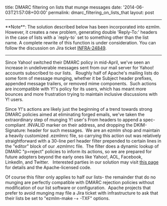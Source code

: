 title: DMARC filtering on lists that munge messages
date: '2014-06-03T21:57:08+00:00'
permalink: dmarc_filtering_on_lists_that
layout: post

<hr/>
**Note**: The solution described below has been incorporated into ezmlm. However, it creates a new problem, generating double 'Reply-To:' headers in the case of lists with a `reply-to` set to something other than the list name. A complete rewrite of this function is under consideration. You can follow the discussion on Jira ticket <a href="https://issues.apache.org/jira/browse/INFRA-24849" target="_blank">INFRA-24849</a>.
<hr/>

<p>Since Yahoo! switched their DMARC policy in mid-April, we've seen an increase in undeliverable messages sent from our mail server for Yahoo! accounts subscribed to our lists. &nbsp; Roughly half of Apache's mailing lists do some form of message munging, whether it be Subject header prefixes, appended message trailers, or removed mime components. &nbsp;Such actions are incompatible with Y!'s policy for its users, which has meant more bounces and more frustration trying to maintain inclusive discussions with Y! users.</p> 
  <p>Since Y!'s actions are likely just the beginning of a trend towards strong DMARC policies aimed at eliminating forged emails, we've taken the extraordinary step of munging Y! user's From headers to append a spec-compliant .INVALID marker on their address, and dropping the DKIM-Signature: header for such messages. &nbsp;We are an ezmlm shop and maintain a heavily customized .ezmlmrc file, so carrying this action out was relatively straightforward with a 30-line perl header filter prepended to certain lines in the &quot;editor&quot; block of our .ezmlmrc file. &nbsp;The filter does a dynamic lookup of DMARC &quot;p=reject&quot; policies to inform its actions, so we are prepared for future adopters beyond the early ones like Yahoo!, AOL, Facebook, LinkedIn, and Twitter. &nbsp; Interested parties in our solution may visit <a href="http://www.sunstarsys.com/essays/mailing-lists">this page</a> for details and the Apache-licensed code.</p> 
  <p>Of course this filter only applies to half our lists- the remainder that do no munging are perfectly compatible with DMARC rejection policies without modification of our list software or configuration. &nbsp;Apache projects that prefer to avoid munging may file a Jira ticket with infrastructure to ask that their lists be set to &quot;ezmlm-make -+ -TXF&quot; options.</p> 
  <p> </p>
